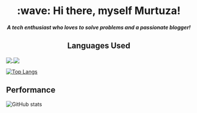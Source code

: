 <h1 align='center'> :wave: Hi there, myself Murtuza!</h1>
<h4 align='center'><i>A tech enthusiast who loves to solve problems and a passionate blogger!</i></h4>


<h2 align='center'>Languages Used</h2>

<a href="https://github.com/murtuzaalisurti">
  <img align='center' src="https://github-readme-stats.vercel.app/api/top-langs/?username=murtuzaalisurti&theme=dark&layout=compact" />
</a>


<a href="https://github.com/murtuzaalisurti">
  <img align='center' src="https://github-readme-stats.vercel.app/api?username=murtuzaalisurti&theme=dark&show_icons=true" />
</a>


[![Top Langs](https://github-readme-stats.vercel.app/api/top-langs/?username=murtuzaalisurti&theme=dark&layout=compact)](https://github.com/murtuzaalisurti)


## Performance

![GitHub stats](https://github-readme-stats.vercel.app/api?username=murtuzaalisurti&theme=dark&show_icons=true)  


